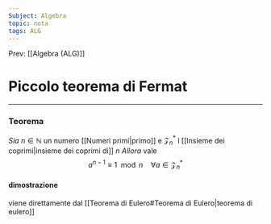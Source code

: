```yaml
---
Subject: Algebra
topic: nota
tags: ALG
---
```


Prev: [[Algebra (ALG)]]

# Piccolo teorema di Fermat
---
### Teorema
_Sia_ $n \in \mathbb{N}$ un numero [[Numeri primi|primo]]  e $\mathcal{Z}_{n}^{*}$ l [[Insieme dei coprimi|insieme dei coprimi di]] $n$
_Allora_ vale
$$a^{n-1}\equiv 1 \mod n \ \ \ \ \forall a \in \mathcal{Z}_{n}^{*}$$
#### dimostrazione
viene direttamente dal [[Teorema di Eulero#Teorema di Eulero|teorema di eulero]]
